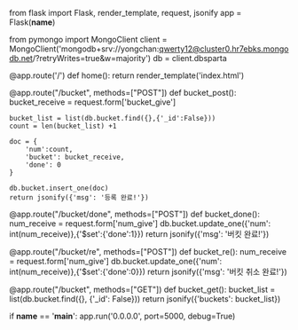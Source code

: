 from flask import Flask, render_template, request, jsonify
app = Flask(__name__)

from pymongo import MongoClient
client = MongoClient('mongodb+srv://yongchan:qwerty12@cluster0.hr7ebks.mongodb.net/?retryWrites=true&w=majority')
db = client.dbsparta


@app.route('/')
def home():
    return render_template('index.html')

@app.route("/bucket", methods=["POST"])
def bucket_post():
    bucket_receive = request.form['bucket_give']

    bucket_list = list(db.bucket.find({},{'_id':False}))
    count = len(bucket_list) +1

    doc = {
        'num':count,
        'bucket': bucket_receive,
        'done': 0
    }

    db.bucket.insert_one(doc)
    return jsonify({'msg': '등록 완료!'})

@app.route("/bucket/done", methods=["POST"])
def bucket_done():
    num_receive = request.form['num_give']
    db.bucket.update_one({'num': int(num_receive)},{'$set':{'done':1}})
    return jsonify({'msg': '버킷 완료!'})

@app.route("/bucket/re", methods=["POST"])
def bucket_re():
    num_receive = request.form['num_give']
    db.bucket.update_one({'num': int(num_receive)},{'$set':{'done':0}})
    return jsonify({'msg': '버킷 취소 완료!'})

@app.route("/bucket", methods=["GET"])
def bucket_get():
    bucket_list = list(db.bucket.find({}, {'_id': False}))
    return jsonify({'buckets': bucket_list})

if __name__ == '__main__':
    app.run('0.0.0.0', port=5000, debug=True)
